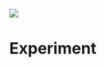 ![](https://github.com/barkoded/Experiment/workflows/.github/workflows/main.yml/badge.svg)
# Experiment
